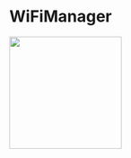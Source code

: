 # WiFiManager

<img src="https://github.com/Soufiyan97/WiFiManager/tree/master/screenshots/1.jpg" width="200" height="200" />
